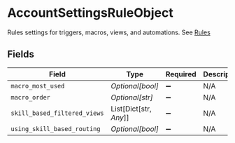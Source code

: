 # AccountSettingsRuleObject

Rules settings for triggers, macros, views, and automations. See [Rules](#rules)


## Fields

| Field                        | Type                         | Required                     | Description                  |
| ---------------------------- | ---------------------------- | ---------------------------- | ---------------------------- |
| `macro_most_used`            | *Optional[bool]*             | :heavy_minus_sign:           | N/A                          |
| `macro_order`                | *Optional[str]*              | :heavy_minus_sign:           | N/A                          |
| `skill_based_filtered_views` | List[Dict[str, *Any*]]       | :heavy_minus_sign:           | N/A                          |
| `using_skill_based_routing`  | *Optional[bool]*             | :heavy_minus_sign:           | N/A                          |